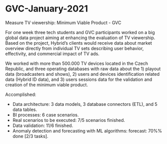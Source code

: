 # GVC-January-2021

Measure TV viewership: Minimum Viable Product - GVC 

For one week three tech students and GVC participants worked on a big global data project aiming at enhancing the evaluation of TV viewership. Based on the project, Hybrid’s clients would receive data about market overview directly from individual TV sets describing user behavior, effectivity, and commercial impact of TV ads.  

We worked with more than 500.000 TV devices located in the Czech Republic, and three operating databases with raw data about the 1) playout data (broadcasters and shows), 2) users and devices identification related data (Hybrid ID data), and 3) users sessions data for the validation and creation of the minimum viable product. 
 
 

Accomplished: 
* Data architecture: 3 data models, 3 database connectors (ETL), and 5 data tables. 
 
* BI processes: 6 case scenarios. 
 
* Real scenarios to be executed: 7/5 scenarios finished. 
 
* Data validation: 11/6 finished.  
 
* Anomaly detection and forecasting with ML algorithms: forecast: 70%% done [2/3 tasks]. 

 

